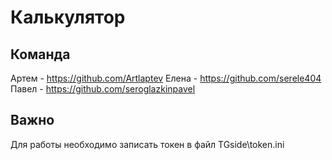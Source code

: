 # Калькулятор
## Команда
Артем - https://github.com/Artlaptev Елена - https://github.com/serele404 Павел - https://github.com/seroglazkinpavel  
## Важно
Для работы необходимо записать токен в файл TGside\token.ini
